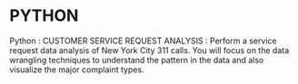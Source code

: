 # PYTHON
Python : CUSTOMER SERVICE REQUEST ANALYSIS : Perform a service request data analysis of New York City 311 calls. You will focus on the data wrangling techniques to understand the pattern in the data and also visualize the major complaint types. 
